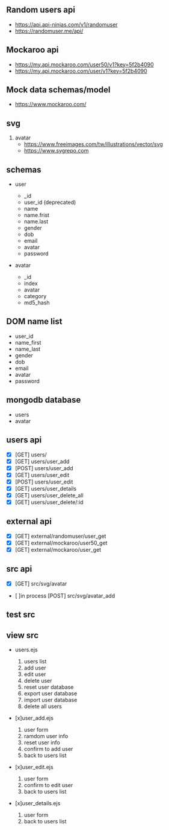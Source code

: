 ## Random users api

- https://api.api-ninjas.com/v1/randomuser
- https://randomuser.me/api/

## Mockaroo api

- https://my.api.mockaroo.com/user50/v1?key=5f2b4090
- https://my.api.mockaroo.com/user/v1?key=5f2b4090

## Mock data schemas/model

- https://www.mockaroo.com/

## svg

1. avatar
   - https://www.freeimages.com/tw/illustrations/vector/svg
   - https://www.svgrepo.com

## schemas

- user

  - \_id
  - user_id (deprecated)
  - name
  - name.frist
  - name.last
  - gender
  - dob
  - email
  - avatar
  - password

- avatar
  - \_id
  - index
  - avatar
  - category
  - md5_hash

## DOM name list

- user_id
- name_first
- name_last
- gender
- dob
- email
- avatar
- password

## mongodb database

- users
- avatar

## users api

- [x] [GET] users/
- [x] [GET] users/user_add
- [x] [POST] users/user_add
- [x] [GET] users/user_edit
- [x] [POST] users/user_edit
- [x] [GET] users/user_details
- [x] [GET] users/user_delete_all
- [x] [GET] users/user_delete/:id

## external api

- [x] [GET] external/randomuser/user_get
- [x] [GET] external/mockaroo/user50_get
- [x] [GET] external/mockaroo/user_get

## src api

- [x] [GET] src/svg/avatar
- [ ]in process [POST] src/svg/avatar_add

## test src

## view src

- users.ejs

  1.  users list
  2.  add user
  3.  edit user
  4.  delete user
  5.  reset user database
  6.  export user database
  7.  import user database
  8.  delete all users

- [x]user_add.ejs

  1.  user form
  2.  ramdom user info
  3.  reset user info
  4.  confirm to add user
  5.  back to users list

- [x]user_edit.ejs

  1.  user form
  2.  confirm to edit user
  3.  back to users list

- [x]user_details.ejs

  1.  user form
  2.  back to users list
